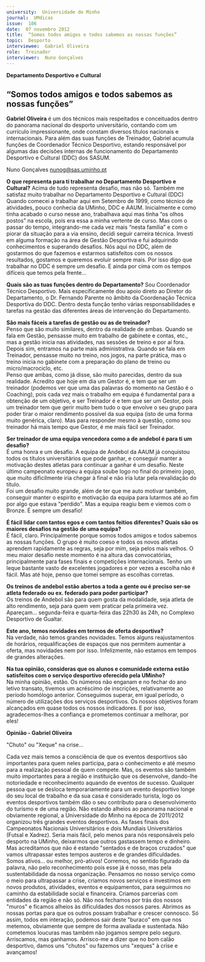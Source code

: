 ```yaml
---
university:  Universidade do Minho
journal:  UMdicas
issue:  106
date:  07 novembro 2012
title:  “Somos todos amigos e todos sabemos as nossas funções”
topic:  Desporto
interviewee:  Gabriel Oliveira
role:  Treinador
interviewer:  Nuno Gonçalves
---
```



**Departamento Desportivo e Cultural**

## “Somos todos amigos e todos sabemos as nossas funções” 

**Gabriel Oliveira** é um dos técnicos mais respeitados e conceituados dentro do panorama nacional do desporto universitário, contando com um currículo impressionante, onde constam diversos títulos nacionais e internacionais. Para além das suas funções de Treinador, Gabriel acumula funções de Coordenador Técnico Desportivo, estando responsável por algumas das decisões internas de funcionamento do Departamento Desportivo e Cultural (DDC) dos SASUM. 

Nuno Gonçalves 
nunog@sas.uminho.pt

**O que representa para ti trabalhar no Departamento Desportivo e Cultural?**
Acima de tudo representa desafio, mas não só. Também me satisfaz muito trabalhar no Departamento Desportivo e Cultural (DDC) Quando comecei a trabalhar aqui em Setembro de 1999, como técnico de atividades, pouco conhecia da UMinho, DDC e AAUM. Inicialmente e como tinha acabado o curso nesse ano, trabalhava aqui mas tinha “os olhos postos” na escola, pois era essa a minha vertente de curso. Mas com o passar do tempo, integrando-me cada vez mais “nesta família” e com o piorar da situação para a via ensino, decidi seguir carreira técnica. Investi em alguma formação na área de Gestão Desportiva e fui adquirindo conhecimentos e superando desafios. Nós aqui no DDC, além de gostarmos do que fazemos e estarmos satisfeitos com os nossos resultados, gostamos e queremos evoluir sempre mais. Por isso digo que trabalhar no DDC é sempre um desafio. E ainda por cima com os tempos difíceis que temos pela frente…

**Quais são as tuas funções dentro do Departamento?**
Sou Coordenador Técnico Desportivo. Mais especificamente dou apoio direto ao Diretor do Departamento, o Dr. Fernando Parente no âmbito da Coordenação Técnica Desportiva do DDC. Dentro desta função tenho várias responsabilidades e tarefas na gestão das diferentes áreas de intervenção do Departamento. 

**São mais fáceis a tarefas de gestão ou as de treinador?**  
Penso que são muito similares, dentro da realidade de ambas. Quando se fala em Gestão, pensasse muito em trabalho de gabinete e contas, etc., mas a gestão inicia nas atividades, nas sessões de treino e por aí fora. Depois sim, entramos na parte mais administrativa. Quando se fala em Treinador, pensasse muito no treino, nos jogos, na parte prática, mas o treino inicia no gabinete com a preparação do plano de treino ou micro/macrociclo, etc.  
Penso que ambas, como já disse, são muito parecidas, dentro da sua realidade. Acredito que hoje em dia um Gestor é, e tem que ser um treinador (podemos ver que uma das palavras do momento na Gestão é o Coaching), pois cada vez mais o trabalho em equipa é fundamental para a obtenção de um objetivo, e ser Treinador é e tem que ser um Gestor, pois um treinador tem que gerir muito bem tudo o que envolve o seu grupo para poder tirar o maior rendimento possível da sua equipa (isto de uma forma muito genérica, claro). Mas para responder mesmo à questão, como sou treinador há mais tempo que Gestor, é me mais fácil ser Treinador.

**Ser treinador de uma equipa vencedora como a de andebol é para ti um desafio?**  
É uma honra e um desafio. A equipa de Andebol da AAUM já conquistou todos os títulos universitários que pode ganhar, e conseguir manter a motivação destes atletas para continuar a ganhar é um desafio. Neste último campeonato europeu a equipa soube logo no final do primeiro jogo, que muito dificilmente iria chegar à final e não iria lutar pela revalidação do título.  
Foi um desafio muito grande, além de ter que me auto motivar também, conseguir manter o espirito e motivação da equipa para lutarmos até ao fim por algo que estava "perdido". Mas a equipa reagiu bem e viemos com o Bronze. É sempre um desafio!

**É fácil lidar com tantos egos e com tantos feitios diferentes? Quais são os maiores desafios na gestão de uma equipa?**  
É fácil, claro. Principalmente porque somos todos amigos e todos sabemos as nossas funções. O grupo é muito coeso e todos os novos atletas aprendem rapidamente as regras, seja por mim, seja pelos mais velhos. O meu maior desafio neste momento é na altura das convocatórias, principalmente para fases finais e competições internacionais. Tenho um leque bastante vasto de excelentes jogadores e por vezes a escolha não é fácil. Mas até hoje, penso que tomei sempre as escolhas corretas.

**Os treinos de andebol estão abertos a toda a gente ou é preciso ser-se atleta federado ou ex. federado para poder participar?**  
Os treinos de Andebol são para quem gosta da modalidade, seja atleta de alto rendimento, seja para quem vem praticar pela primeira vez. Apareçam… segunda-feira e quarta-feira das 22h30 às 24h, no Complexo Desportivo de Gualtar.

**Este ano, temos novidades em termos de oferta desportiva?**  
Na verdade, não temos grandes novidades. Temos alguns reajustamentos de horários, requalificações de espaços que nos permitem aumentar a oferta, mas novidades nem por isso. Infelizmente, não estamos em tempos de grandes alterações.

**Na tua opinião, consideras que os alunos e comunidade externa estão satisfeitos com o serviço desportivo oferecido pela UMinho?**  
Na minha opinião, estão. Os números não enganam e no fechar do ano letivo transato, tivemos um acréscimo de inscrições, relativamente ao período homólogo anterior. Conseguimos superar, em igual período, o número de utilizações dos serviços desportivos. Os nossos objetivos foram alcançados em quase todos os nossos indicadores. E por isso, agradecemos-lhes a confiança e prometemos continuar a melhorar, por eles!


**Opinião - Gabriel Oliveira**

"Chuto" ou "Xeque" na crise...

Cada vez mais temos a consciência de que os eventos desportivos são importantes para quem neles participa, para o conhecimento e até mesmo para a realização pessoal de quem compete. Mas, os eventos são também muito importantes para a região e instituição que os desenvolve, dando-lhe notoriedade e reconhecimento aquando de eventos de sucesso. Qualquer pessoa que se desloca temporariamente para um evento desportivo longe do seu local de trabalho e da sua casa é considerado turista, logo os eventos desportivos também dão o seu contributo para o desenvolvimento do turismo e de uma região. 
Não estando alheios ao panorama nacional e obviamente regional, a Universidade do Minho na época de 2011/2012 organizou três grandes eventos desportivos. As fases finais dos Campeonatos Nacionais Universitários e dois Mundiais Universitários (Futsal e Xadrez). Seria mais fácil, pelo menos para nós responsáveis pelo desporto na UMinho, deixarmos que outros gastassem tempo e dinheiro. Mas acreditamos que não é estando "sentados e de braços cruzados" que vamos ultrapassar estes tempos austeros e de grandes dificuldades. Somos ativos... ou melhor, pró-ativos! Corremos, no sentido figurado da palavra, não pelo reconhecimento pois esse já é nosso, mas pela sustentabilidade da nossa organização. Pensamos no nosso serviço como o meio para ultrapassar a crise, criamos novos serviços e investimos em novos produtos, atividades, eventos e equipamentos, para seguirmos no caminho da estabilidade social e financeira.
Criamos parcerias com entidades da região e não só. Não nos fechamos por trás dos nossos "muros" e ficamos alheios às dificuldades dos nossos pares. Abrimos as nossas portas para que os outros possam trabalhar e crescer connosco. Só assim, todos em interação, podemos sair deste "buraco" em que nos metemos, obviamente que sempre de forma avaliada e sustentada.
Não cometemos loucuras mas também não jogamos sempre pelo seguro. Arriscamos, mas ganhamos.
Arrisco-me a dizer que no bom calão desportivo, damos uns "chutos" ou fazemos uns "xeques" à crise e avançamos!

